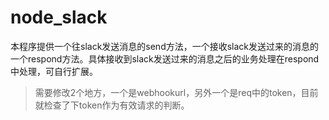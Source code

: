 # node_slack

本程序提供一个往slack发送消息的send方法，一个接收slack发送过来的消息的一个respond方法。具体接收到slack发送过来的消息之后的业务处理在respond中处理，可自行扩展。

>需要修改2个地方，一个是webhookurl，另外一个是req中的token，目前就检查了下token作为有效请求的判断。

